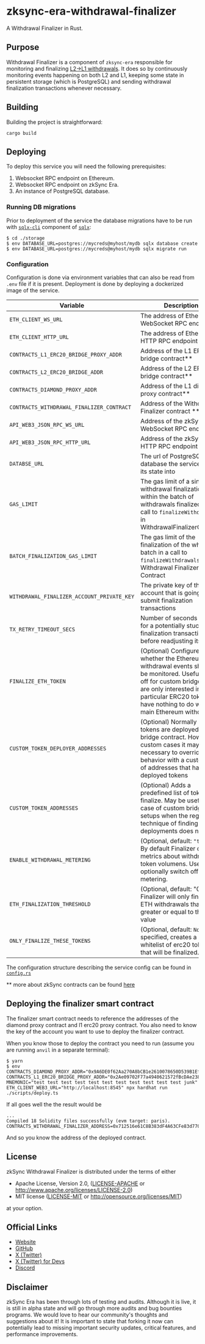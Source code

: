 # zksync-era-withdrawal-finalizer

A Withdrawal Finalizer in Rust.

## Purpose

Withdrawal Finalizer is a component of `zksync-era` responsible for monitoring and finalizing [L2->L1 withdrawals](https://github.com/matter-labs/zksync-era/blob/main/docs/advanced/03_withdrawals.md). It does so by continuously monitoring events happening on both L2 and L1, keeping some state in persistent storage (which is PostgreSQL) and sending withdrawal finalization transactions whenever necessary.

## Building

Building the project is straightforward:

```
cargo build
```

## Deploying

To deploy this service you will need the following prerequisites:

1. Websocket RPC endpoint on Ethereum.
2. Websocket RPC endpoint on zkSync Era.
3. An instance of PostgreSQL database.

### Running DB migrations

Prior to deployment of the service the database migrations have to be run with [`sqlx-cli`](https://github.com/launchbadge/sqlx/tree/main/sqlx-cli) component of [`sqlx`](https://github.com/launchbadge/sqlx):

```
$ cd ./storage
$ env DATABASE_URL=postgres://mycreds@myhost/mydb sqlx database create
$ env DATABASE_URL=postgres://mycreds@myhost/mydb sqlx migrate run
```
### Configuration

Configuration is done via environment variables that can also be read from `.env` file if it is present. 
Deployment is done by deploying a dockerized image of the service.

| Variable | Description |
| -------- | ----------- |
| `ETH_CLIENT_WS_URL` | The address of Ethereum WebSocket RPC endpoint |
| `ETH_CLIENT_HTTP_URL` | The address of Ethereum HTTP RPC endpoint |
| `CONTRACTS_L1_ERC20_BRIDGE_PROXY_ADDR` | Address of the L1 ERC20 bridge contract** |
| `CONTRACTS_L2_ERC20_BRIDGE_ADDR` | Address of the L2 ERC20 bridge contract** |
| `CONTRACTS_DIAMOND_PROXY_ADDR` | Address of the L1 diamond proxy contract** |
| `CONTRACTS_WITHDRAWAL_FINALIZER_CONTRACT` | Address of the Withdrawal Finalizer contract ** |
| `API_WEB3_JSON_RPC_WS_URL` | Address of the zkSync Era WebSocket RPC endpoint |
| `API_WEB3_JSON_RPC_HTTP_URL` | Address of the zkSync Era HTTP RPC endpoint |
| `DATABSE_URL` | The url of PostgreSQL database the service stores its state into |
| `GAS_LIMIT` | The gas limit of a single withdrawal finalization within the batch of withdrawals finalized in a call to `finalizeWithdrawals` in WithdrawalFinalizerContract |
| `BATCH_FINALIZATION_GAS_LIMIT` | The gas limit of the finalization of the whole batch in a call to `finalizeWithdrawals` in Withdrawal Finalizer Contract |
| `WITHDRAWAL_FINALIZER_ACCOUNT_PRIVATE_KEY` | The private key of the account that is going to be submit finalization transactions |
| `TX_RETRY_TIMEOUT_SECS` | Number of seconds to wait for a potentially stuck finalization transaction before readjusting its fees |
| `FINALIZE_ETH_TOKEN` | (Optional) Configure, whether the Ethereum withdrawal events should be monitored. Useful to turn off for custom bridges that are only interested in a particular ERC20 token and have nothing to do with main Ethereum withdrawals |
| `CUSTOM_TOKEN_DEPLOYER_ADDRESSES` | (Optional) Normally ERC20 tokens are deployed by the bridge contract. However, in custom cases it may be necessary to override that behavior with a custom set of addresses that have deployed tokens |
| `CUSTOM_TOKEN_ADDRESSES` | (Optional) Adds a predefined list of tokens to finalize. May be useful in case of custom bridge setups when the regular technique of finding token deployments does not work. |
| `ENABLE_WITHDRAWAL_METERING` | (Optional, default: `"true"`) By default Finalizer collects metrics about withdrawn token volumens. Users may optionally switch off this metering. |
| `ETH_FINALIZATION_THRESHOLD`| (Optional, default: "0") Finalizer will only finalize ETH withdrawals that are greater or equal to this value |
| `ONLY_FINALIZE_THESE_TOKENS` | (Optional, default: `None`) If specified, creates a whitelist of erc20 tokens that will be finalized.

The configuration structure describing the service config can be found in [`config.rs`](https://github.com/matter-labs/zksync-withdrawal-finalizer/blob/main/bin/withdrawal-finalizer/src/config.rs)

** more about zkSync contracts can be found [here](https://github.com/matter-labs/era-contracts/blob/main/docs/Overview.md)

## Deploying the finalizer smart contract

The finalizer smart contract needs to reference the addresses of the diamond proxy contract and l1 erc20 proxy contract.
You also need to know the key of the account you want to use to deploy the finalizer contract.

When you know those to deploy the contract you need to run (assume you are running `anvil` in a separate terminal):

```
$ yarn
$ env CONTRACTS_DIAMOND_PROXY_ADDR="0x9A6DE0f62Aa270A8bCB1e2610078650D539B1Ef9" CONTRACTS_L1_ERC20_BRIDGE_PROXY_ADDR="0x2Ae09702F77a4940621572fBcDAe2382D44a2cbA" MNEMONIC="test test test test test test test test test test test junk" ETH_CLIENT_WEB3_URL="http://localhost:8545" npx hardhat run ./scripts/deploy.ts
```

If all goes well the the result would be

```
...
Compiled 18 Solidity files successfully (evm target: paris).
CONTRACTS_WITHDRAWAL_FINALIZER_ADDRESS=0x712516e61C8B383dF4A63CFe83d7701Bce54B03e
```

And so you know the address of the deployed contract.


## License

zkSync Withdrawal Finalizer is distributed under the terms of either

- Apache License, Version 2.0, ([LICENSE-APACHE](LICENSE-APACHE) or <http://www.apache.org/licenses/LICENSE-2.0>)
- MIT license ([LICENSE-MIT](LICENSE-MIT) or <http://opensource.org/licenses/MIT>)

at your option.

## Official Links

- [Website](https://zksync.io/)
- [GitHub](https://github.com/matter-labs)
- [X (Twitter)](https://x.com/zksync)
- [X (Twitter) for Devs](https://x.com/zkSyncDevs)
- [Discord](https://discord.gg/nMaPGrDDwk)

## Disclaimer

zkSync Era has been through lots of testing and audits. Although it is live, it is still in alpha state and will go
through more audits and bug bounties programs. We would love to hear our community's thoughts and suggestions about it!
It is important to state that forking it now can potentially lead to missing important security updates, critical
features, and performance improvements.
